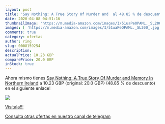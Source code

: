 ```yaml
---
layout: post
title: 'Say Nothing: A True Story Of Murder and  al 48.85 % de descuento'
date: 2020-04-08 04:51:16
thumbnailImage: 'https://m.media-amazon.com/images/I/51uaPeOPAML._SL200_.jpg'
images: [ 'https://m.media-amazon.com/images/I/51uaPeOPAML._SL200_.jpg' ]
comments: true
category: ofertas
author: ring
slug: 0008159254
description:
actualPrice: 10.23 GBP
comparePrice: 20.0 GBP
inStock: true
---
```


Ahora mismo tienes [Say Nothing: A True Story Of Murder and Memory In Northern Ireland](https://www.amazon.com/dp/0008159254/?tag=redken08-20) a 10.23 GBP (original: 20.0 GBP) (48.85 %  de descuento) en el siguiente enlace!

[![](https://m.media-amazon.com/images/I/51uaPeOPAML._SL200_.jpg)](https://www.amazon.com/dp/0008159254/?tag=redken08-20)

[Visítala!!!](https://www.amazon.com/dp/0008159254/?tag=redken08-20)

[Consulta otras ofertas en nuestro canal de telegram](https://t.me/s/ofertas25)
